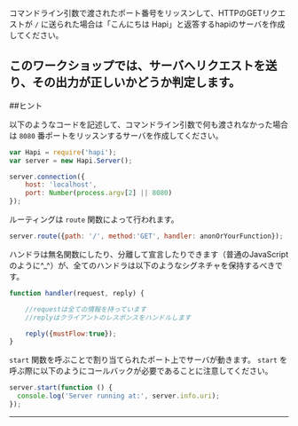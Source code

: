 コマンドライン引数で渡されたポート番号をリッスンして、HTTPのGETリクエストが `/` に送られた場合は「こんにちは Hapi」と返答するhapiのサーバを作成してください。

このワークショップでは、サーバへリクエストを送り、その出力が正しいかどうか判定します。
-----------------------------------------------------------------
##ヒント

以下のようなコードを記述して、コマンドライン引数で何も渡されなかった場合は `8080` 番ポートをリッスンするサーバを作成してください。

```js
var Hapi = require('hapi');
var server = new Hapi.Server();

server.connection({
    host: 'localhost',
    port: Number(process.argv[2] || 8080)
});
```

ルーティングは `route` 関数によって行われます。

```js
server.route({path: '/', method:'GET', handler: anonOrYourFunction});
```


ハンドラは無名関数にしたり、分離して宣言したりできます（普通のJavaScriptのように^_^）が、全てのハンドラは以下のようなシグネチャを保持するべきです。

```js
function handler(request, reply) {

    //requestは全ての情報を持っています
    //replyはクライアントのレスポンスをハンドルします

    reply({mustFlow:true});
}
```

`start` 関数を呼ぶことで割り当てられたポート上でサーバが動きます。 `start` を呼ぶ際に以下のようにコールバックが必要であることに注意してください。

```js
server.start(function () {
  console.log('Server running at:', server.info.uri);
});
```
-----------------------------------------------------------------
